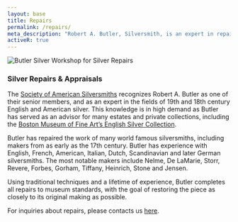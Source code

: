 ```yaml
---
layout: base
title: Repairs
permalink: /repairs/
meta_description: "Robert A. Butler, Silversmith, is an expert in repairing silver and gold artwork to museum standards."
activeR: true
---
```

<section style="clear:both; max-width: 740px; margin: 0px auto;">
<img src="{{ '/assets/images/butler-silver-workshop.jpg' | relative_url}}" alt="Butler Silver Workshop for Silver Repairs" class="profile-photo">
<h3>Silver Repairs & Appraisals</h3>
<p>The <a href="http://www.silversmithing.com/artisan-members.htm" target="_blank">Society of American Silversmiths</a> recognizes Robert A. Butler as one of their senior members, and as an expert in the fields of 19th and 18th century English and American silver. This knowledge is in high demand as Butler has served as an advisor for many estates and private collections, including the <a href="http://www.mfa.org/node/9482" target="_blank">Boston Museum of Fine Art’s English Silver Collection</a>.</p>
<p>Butler has repaired the work of many world famous silversmiths, including makers from as early as the 17th century. Butler has experience with English, French, American, Italian, Dutch, Scandinavian and later German silversmiths.  The most notable makers include Nelme, De LaMarie, Storr, Revere, Forbes, Gorham, Tiffany, Heinrich, Stone and Jensen.</p>
<p>Using traditional techniques and a lifetime of experience, Butler completes all repairs to museum standards, with the goal of restoring the piece as closely to its original making as possible.</p>
<p>For inquiries about repairs, please contacts us <a href="/contact">here</a>.</p>
</section>